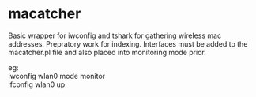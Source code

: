 # macatcher

Basic wrapper for iwconfig and tshark for gathering wireless mac addresses.  Prepratory work for indexing.
Interfaces must be added to the macatcher.pl file and also placed into monitoring mode prior.

eg:  
  iwconfig wlan0 mode monitor \
  ifconfig wlan0 up 

